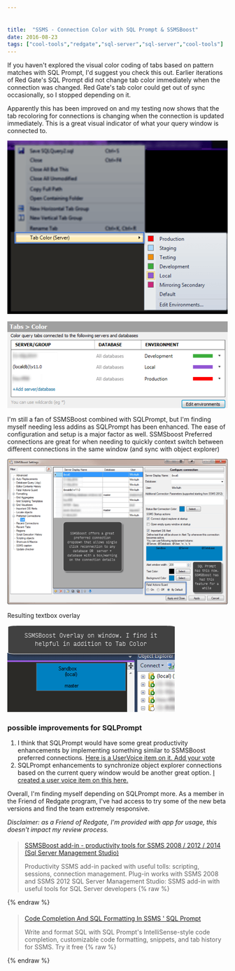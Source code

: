 ```yaml
---


title:  "SSMS - Connection Color with SQL Prompt & SSMSBoost"
date: 2016-08-23
tags: ["cool-tools","redgate","sql-server","sql-server","cool-tools"]
---
```


If you haven't explored the visual color coding of tabs based on pattern matches with SQL Prompt, I'd suggest you check this out. Earlier iterations of Red Gate's SQL Prompt did not change tab color immediately when the connection was changed. Red Gate's tab color could get out of sync occasionally, so I stopped depending on it.

Apparently this has been improved on and my testing now shows that the tab recoloring for connections is changing when the connection is updated immediately. This is a great visual indicator of what your query window is connected to.

![Recolor Tab with SQL Prompt](/assets/img/2016-05-04_12-06-49.png)

![Manage connections tab color matching](/assets/img/2016-05-04_12-07-34.png)

I'm still a fan of SSMSBoost combined with SQLPrompt, but I'm finding myself needing less addins as SQLPrompt has been enhanced. The ease of configuration and setup is a major factor as well.
SSMSboost Preferred connections are great for when needing to quickly context switch between different connections in the same window (and sync with object explorer)

![SSMSBoost Edit preferred connections](/assets/img/2016-05-04_12-10-31.png)

Resulting textbox overlay

![ssmsboost textbox overlay](/assets/img/2016-05-04_12-12-54.png)

### possible improvements for SQLPrompt

1.  I think that SQLPrompt would have some great productivity enhancements by implementing something similar to SSMSBoost preferred connections. [Here is a UserVoice item on it. Add your vote](http://bit.ly/2bisJyr)
2.  SQLPrompt enhancements to synchronize object explorer connections based on the current query window would be another great option. [I created a user voice item on this here.](http://bit.ly/2birZJZ)

Overall, I'm finding myself depending on SQLPrompt more. As a member in the Friend of Redgate program, I've had access to try some of the new beta versions and find the team extremely responsive.

_Disclaimer: as a Friend of Redgate, I'm provided with app for usage, this doesn't impact my review process._

> ####
> [
> SSMSBoost add-in - productivity tools for SSMS 2008 / 2012 / 2014 (Sql Server Management Studio)](http://www.ssmsboost.com/)
>
> Productivity SSMS add-in packed with useful tolls: scripting, sessions, connection management. Plug-in works with SSMS 2008 and SSMS 2012 SQL Server Management Studio: SSMS add-in with useful tools for SQL Server developers
{% raw %}
 <script data-preserve-html-node="true" async=" src="platform.js" charset="UTF-8"></script>
{% endraw %}

> ####
> [Code Completion And SQL Formatting In SSMS ' SQL Prompt](http://www.red-gate.com/products/sql-development/sql-prompt/)
>
> Write and format SQL with SQL Prompt's IntelliSense-style code completion, customizable code formatting, snippets, and tab history for SSMS. Try it free
{% raw %}
 <script data-preserve-html-node="true" async=" src="platform.js" charset="UTF-8"></script>
{% endraw %}
